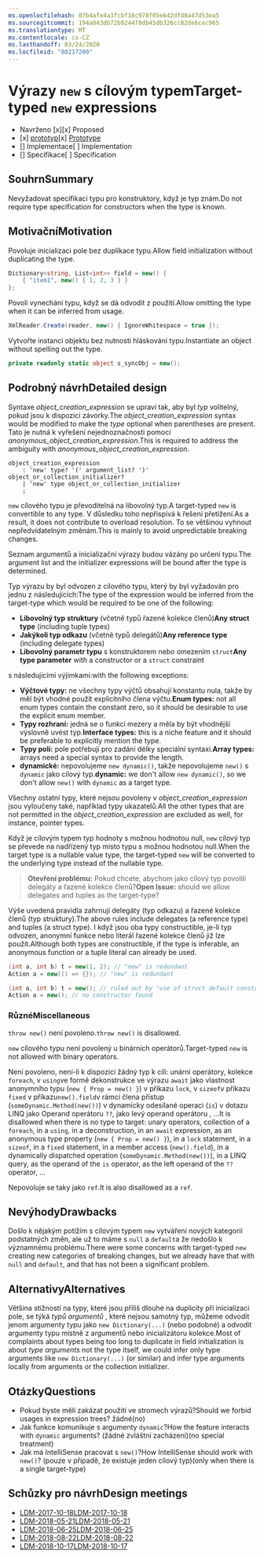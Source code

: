 ```yaml
---
ms.openlocfilehash: 07b4afe4a3fcbf10c978f05e642dfd8a47d53ea5
ms.sourcegitcommit: 194a043db72b9244f8db45db326cc82de6cec965
ms.translationtype: MT
ms.contentlocale: cs-CZ
ms.lasthandoff: 03/24/2020
ms.locfileid: "80217200"
---
```


# <a name="target-typed-new-expressions"></a><span data-ttu-id="bb07e-101">Výrazy `new` s cílovým typem</span><span class="sxs-lookup"><span data-stu-id="bb07e-101">Target-typed `new` expressions</span></span>

* <span data-ttu-id="bb07e-102">Navrženo [x]</span><span class="sxs-lookup"><span data-stu-id="bb07e-102">[x] Proposed</span></span>
* <span data-ttu-id="bb07e-103">[x] [prototyp](https://github.com/alrz/roslyn/tree/features/target-typed-new)</span><span class="sxs-lookup"><span data-stu-id="bb07e-103">[x] [Prototype](https://github.com/alrz/roslyn/tree/features/target-typed-new)</span></span>
* <span data-ttu-id="bb07e-104">[] Implementace</span><span class="sxs-lookup"><span data-stu-id="bb07e-104">[ ] Implementation</span></span>
* <span data-ttu-id="bb07e-105">[] Specifikace</span><span class="sxs-lookup"><span data-stu-id="bb07e-105">[ ] Specification</span></span>

## <a name="summary"></a><span data-ttu-id="bb07e-106">Souhrn</span><span class="sxs-lookup"><span data-stu-id="bb07e-106">Summary</span></span>
[summary]: #summary

<span data-ttu-id="bb07e-107">Nevyžadovat specifikaci typu pro konstruktory, když je typ znám.</span><span class="sxs-lookup"><span data-stu-id="bb07e-107">Do not require type specification for constructors when the type is known.</span></span> 

## <a name="motivation"></a><span data-ttu-id="bb07e-108">Motivační</span><span class="sxs-lookup"><span data-stu-id="bb07e-108">Motivation</span></span>
[motivation]: #motivation

<span data-ttu-id="bb07e-109">Povoluje inicializaci pole bez duplikace typu.</span><span class="sxs-lookup"><span data-stu-id="bb07e-109">Allow field initialization without duplicating the type.</span></span>
```cs
Dictionary<string, List<int>> field = new() {
    { "item1", new() { 1, 2, 3 } }
};
```

<span data-ttu-id="bb07e-110">Povolí vynechání typu, když se dá odvodit z použití.</span><span class="sxs-lookup"><span data-stu-id="bb07e-110">Allow omitting the type when it can be inferred from usage.</span></span>
```cs
XmlReader.Create(reader, new() { IgnoreWhitespace = true });
```

<span data-ttu-id="bb07e-111">Vytvořte instanci objektu bez nutnosti hláskování typu.</span><span class="sxs-lookup"><span data-stu-id="bb07e-111">Instantiate an object without spelling out the type.</span></span>
```cs
private readonly static object s_syncObj = new();
```

## <a name="detailed-design"></a><span data-ttu-id="bb07e-112">Podrobný návrh</span><span class="sxs-lookup"><span data-stu-id="bb07e-112">Detailed design</span></span>
[design]: #detailed-design

<span data-ttu-id="bb07e-113">Syntaxe *object_creation_expression* se upraví tak, aby byl *typ* volitelný, pokud jsou k dispozici závorky.</span><span class="sxs-lookup"><span data-stu-id="bb07e-113">The *object_creation_expression* syntax would be modified to make the *type* optional when parentheses are present.</span></span> <span data-ttu-id="bb07e-114">Tato je nutná k vyřešení nejednoznačnosti pomocí *anonymous_object_creation_expression*.</span><span class="sxs-lookup"><span data-stu-id="bb07e-114">This is required to address the ambiguity with *anonymous_object_creation_expression*.</span></span>
```antlr
object_creation_expression
    : 'new' type? '(' argument_list? ')' object_or_collection_initializer?
    | 'new' type object_or_collection_initializer
    ;
```

<span data-ttu-id="bb07e-115">`new` cílového typu je převoditelná na libovolný typ.</span><span class="sxs-lookup"><span data-stu-id="bb07e-115">A target-typed `new` is convertible to any type.</span></span> <span data-ttu-id="bb07e-116">V důsledku toho nepřispívá k řešení přetížení.</span><span class="sxs-lookup"><span data-stu-id="bb07e-116">As a result, it does not contribute to overload resolution.</span></span> <span data-ttu-id="bb07e-117">To se většinou vyhnout nepředvídatelným změnám.</span><span class="sxs-lookup"><span data-stu-id="bb07e-117">This is mainly to avoid unpredictable breaking changes.</span></span>

<span data-ttu-id="bb07e-118">Seznam argumentů a inicializační výrazy budou vázány po určení typu.</span><span class="sxs-lookup"><span data-stu-id="bb07e-118">The argument list and the initializer expressions will be bound after the type is determined.</span></span>

<span data-ttu-id="bb07e-119">Typ výrazu by byl odvozen z cílového typu, který by byl vyžadován pro jednu z následujících:</span><span class="sxs-lookup"><span data-stu-id="bb07e-119">The type of the expression would be inferred from the target-type which would be required to be one of the following:</span></span>

- <span data-ttu-id="bb07e-120">**Libovolný typ struktury** (včetně typů řazené kolekce členů)</span><span class="sxs-lookup"><span data-stu-id="bb07e-120">**Any struct type** (including tuple types)</span></span>
- <span data-ttu-id="bb07e-121">**Jakýkoli typ odkazu** (včetně typů delegátů)</span><span class="sxs-lookup"><span data-stu-id="bb07e-121">**Any reference type** (including delegate types)</span></span>
- <span data-ttu-id="bb07e-122">**Libovolný parametr typu** s konstruktorem nebo omezením `struct`</span><span class="sxs-lookup"><span data-stu-id="bb07e-122">**Any type parameter** with a constructor or a `struct` constraint</span></span>

<span data-ttu-id="bb07e-123">s následujícími výjimkami:</span><span class="sxs-lookup"><span data-stu-id="bb07e-123">with the following exceptions:</span></span>

- <span data-ttu-id="bb07e-124">**Výčtové typy:** ne všechny typy výčtů obsahují konstantu nula, takže by měl být vhodné použít explicitního člena výčtu.</span><span class="sxs-lookup"><span data-stu-id="bb07e-124">**Enum types:** not all enum types contain the constant zero, so it should be desirable to use the explicit enum member.</span></span>
- <span data-ttu-id="bb07e-125">**Typy rozhraní:** jedná se o funkci mezery a měla by být vhodnější výslovně uvést typ.</span><span class="sxs-lookup"><span data-stu-id="bb07e-125">**Interface types:** this is a niche feature and it should be preferable to explicitly mention the type.</span></span>
- <span data-ttu-id="bb07e-126">**Typy polí:** pole potřebují pro zadání délky speciální syntaxi.</span><span class="sxs-lookup"><span data-stu-id="bb07e-126">**Array types:** arrays need a special syntax to provide the length.</span></span>
- <span data-ttu-id="bb07e-127">**dynamické:** nepovolujeme `new dynamic()`, takže nepovolujeme `new()` s `dynamic` jako cílový typ.</span><span class="sxs-lookup"><span data-stu-id="bb07e-127">**dynamic:** we don't allow `new dynamic()`, so we don't allow `new()` with `dynamic` as a target type.</span></span>

<span data-ttu-id="bb07e-128">Všechny ostatní typy, které nejsou povoleny v *object_creation_expression* jsou vyloučeny také, například typy ukazatelů.</span><span class="sxs-lookup"><span data-stu-id="bb07e-128">All the other types that are not permitted in the *object_creation_expression* are excluded as well, for instance, pointer types.</span></span>

<span data-ttu-id="bb07e-129">Když je cílovým typem typ hodnoty s možnou hodnotou null, `new` cílový typ se převede na nadřízený typ místo typu s možnou hodnotou null.</span><span class="sxs-lookup"><span data-stu-id="bb07e-129">When the target type is a nullable value type, the target-typed `new` will be converted to the underlying type instead of the nullable type.</span></span>

> <span data-ttu-id="bb07e-130">**Otevření problému:** Pokud chcete, abychom jako cílový typ povolili delegáty a řazené kolekce členů?</span><span class="sxs-lookup"><span data-stu-id="bb07e-130">**Open Issue:** should we allow delegates and tuples as the target-type?</span></span>

<span data-ttu-id="bb07e-131">Výše uvedená pravidla zahrnují delegáty (typ odkazu) a řazené kolekce členů (typ struktury).</span><span class="sxs-lookup"><span data-stu-id="bb07e-131">The above rules include delegates (a reference type) and tuples (a struct type).</span></span> <span data-ttu-id="bb07e-132">I když jsou oba typy constructible, je-li typ odvozen, anonymní funkce nebo literál řazené kolekce členů již lze použít.</span><span class="sxs-lookup"><span data-stu-id="bb07e-132">Although both types are constructible, if the type is inferable, an anonymous function or a tuple literal can already be used.</span></span>
```cs
(int a, int b) t = new(1, 2); // "new" is redundant
Action a = new(() => {}); // "new" is redundant

(int a, int b) t = new(); // ruled out by "use of struct default constructor"
Action a = new(); // no constructor found
```

### <a name="miscellaneous"></a><span data-ttu-id="bb07e-133">Různé</span><span class="sxs-lookup"><span data-stu-id="bb07e-133">Miscellaneous</span></span>

<span data-ttu-id="bb07e-134">`throw new()` není povoleno.</span><span class="sxs-lookup"><span data-stu-id="bb07e-134">`throw new()` is disallowed.</span></span>

<span data-ttu-id="bb07e-135">`new` cílového typu není povolený u binárních operátorů.</span><span class="sxs-lookup"><span data-stu-id="bb07e-135">Target-typed `new` is not allowed with binary operators.</span></span>

<span data-ttu-id="bb07e-136">Není povoleno, není-li k dispozici žádný typ k cíli: unární operátory, kolekce `foreach`, v `using`ve formě dekonstrukce ve výrazu `await` jako vlastnost anonymního typu (`new { Prop = new() }`) v příkazu `lock`, v `sizeof`v příkazu `fixed` v příkazu`new().field`v rámci člena přístup (`someDynamic.Method(new())`) v dynamicky odesílané operaci (`is`) v dotazu LINQ jako Operand operátoru `??`, jako levý operand operátoru ,  ...</span><span class="sxs-lookup"><span data-stu-id="bb07e-136">It is disallowed when there is no type to target: unary operators, collection of a `foreach`, in a `using`, in a deconstruction, in an `await` expression, as an anonymous type property (`new { Prop = new() }`), in a `lock` statement, in a `sizeof`, in a `fixed` statement, in a member access (`new().field`), in a dynamically dispatched operation (`someDynamic.Method(new())`), in a LINQ query, as the operand of the `is` operator, as the left operand of the `??` operator,  ...</span></span>

<span data-ttu-id="bb07e-137">Nepovoluje se taky jako `ref`.</span><span class="sxs-lookup"><span data-stu-id="bb07e-137">It is also disallowed as a `ref`.</span></span>

## <a name="drawbacks"></a><span data-ttu-id="bb07e-138">Nevýhody</span><span class="sxs-lookup"><span data-stu-id="bb07e-138">Drawbacks</span></span>
[drawbacks]: #drawbacks

<span data-ttu-id="bb07e-139">Došlo k nějakým potížím s cílovým typem `new` vytváření nových kategorií podstatných změn, ale už to máme s `null` a `default`a že nedošlo k významnému problému.</span><span class="sxs-lookup"><span data-stu-id="bb07e-139">There were some concerns with target-typed `new` creating new categories of breaking changes, but we already have that with `null` and `default`, and that has not been a significant problem.</span></span>

## <a name="alternatives"></a><span data-ttu-id="bb07e-140">Alternativy</span><span class="sxs-lookup"><span data-stu-id="bb07e-140">Alternatives</span></span>
[alternatives]: #alternatives

<span data-ttu-id="bb07e-141">Většina stížností na typy, které jsou příliš dlouhé na duplicity při inicializaci pole, se týká *typů argumentů* , které nejsou samotný typ, můžeme odvodit jenom argumenty typu jako `new Dictionary(...)` (nebo podobné) a odvodit argumenty typu místně z argumentů nebo inicializátoru kolekce.</span><span class="sxs-lookup"><span data-stu-id="bb07e-141">Most of complaints about types being too long to duplicate in field initialization is about *type arguments* not the type itself, we could infer only type arguments like `new Dictionary(...)` (or similar) and infer type arguments locally from arguments or the collection initializer.</span></span>

## <a name="questions"></a><span data-ttu-id="bb07e-142">Otázky</span><span class="sxs-lookup"><span data-stu-id="bb07e-142">Questions</span></span>
[questions]: #questions

- <span data-ttu-id="bb07e-143">Pokud byste měli zakázat použití ve stromech výrazů?</span><span class="sxs-lookup"><span data-stu-id="bb07e-143">Should we forbid usages in expression trees?</span></span> <span data-ttu-id="bb07e-144">žádné</span><span class="sxs-lookup"><span data-stu-id="bb07e-144">(no)</span></span>
- <span data-ttu-id="bb07e-145">Jak funkce komunikuje s argumenty `dynamic`?</span><span class="sxs-lookup"><span data-stu-id="bb07e-145">How the feature interacts with `dynamic` arguments?</span></span> <span data-ttu-id="bb07e-146">(žádné zvláštní zacházení)</span><span class="sxs-lookup"><span data-stu-id="bb07e-146">(no special treatment)</span></span>
- <span data-ttu-id="bb07e-147">Jak má IntelliSense pracovat s `new()`?</span><span class="sxs-lookup"><span data-stu-id="bb07e-147">How IntelliSense should work with `new()`?</span></span> <span data-ttu-id="bb07e-148">(pouze v případě, že existuje jeden cílový typ)</span><span class="sxs-lookup"><span data-stu-id="bb07e-148">(only when there is a single target-type)</span></span>

## <a name="design-meetings"></a><span data-ttu-id="bb07e-149">Schůzky pro návrh</span><span class="sxs-lookup"><span data-stu-id="bb07e-149">Design meetings</span></span>

- [<span data-ttu-id="bb07e-150">LDM-2017-10-18</span><span class="sxs-lookup"><span data-stu-id="bb07e-150">LDM-2017-10-18</span></span>](https://github.com/dotnet/csharplang/blob/master/meetings/2017/LDM-2017-10-18.md#100)
- [<span data-ttu-id="bb07e-151">LDM-2018-05-21</span><span class="sxs-lookup"><span data-stu-id="bb07e-151">LDM-2018-05-21</span></span>](https://github.com/dotnet/csharplang/blob/master/meetings/2018/LDM-2018-05-21.md)
- [<span data-ttu-id="bb07e-152">LDM-2018-06-25</span><span class="sxs-lookup"><span data-stu-id="bb07e-152">LDM-2018-06-25</span></span>](https://github.com/dotnet/csharplang/blob/master/meetings/2018/LDM-2018-06-25.md)
- [<span data-ttu-id="bb07e-153">LDM-2018-08-22</span><span class="sxs-lookup"><span data-stu-id="bb07e-153">LDM-2018-08-22</span></span>](https://github.com/dotnet/csharplang/blob/master/meetings/2018/LDM-2018-08-22.md#target-typed-new)
- [<span data-ttu-id="bb07e-154">LDM-2018-10-17</span><span class="sxs-lookup"><span data-stu-id="bb07e-154">LDM-2018-10-17</span></span>](https://github.com/dotnet/csharplang/blob/master/meetings/2018/LDM-2018-10-17.md)
